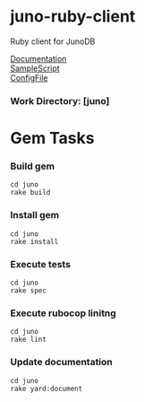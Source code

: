 # juno-ruby-client
Ruby client for JunoDB <br>

[Documentation](https://github.com/VaibhavA19/junodb/tree/dev/client/Ruby/docs) <br>
[SampleScript](https://github.com/VaibhavA19/junodb/blob/dev/client/Ruby/sample.rb) <br>
[ConfigFile](https://github.com/VaibhavA19/junodb/blob/dev/client/Ruby/juno.yml)

### Work Directory: [juno]
# Gem Tasks
### Build gem
```
cd juno
rake build
```

### Install gem
```
cd juno
rake install
```

### Execute tests
```
cd juno
rake spec
```

### Execute rubocop linitng
```
cd juno
rake lint
```

### Update documentation
```
cd juno
rake yard:document
```
